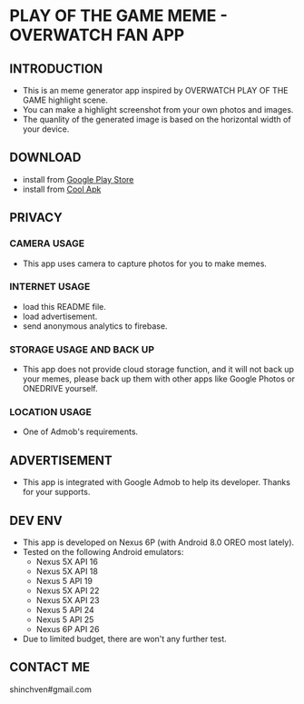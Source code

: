 # PLAY OF THE GAME MEME - OVERWATCH FAN APP

## INTRODUCTION
- This is an meme generator app inspired by OVERWATCH PLAY OF THE GAME highlight scene. 
- You can make a highlight screenshot from your own photos and images.
- The quanlity of the generated image is based on the horizontal width of your device.

## DOWNLOAD
- install from [Google Play Store](https://play.google.com/store/apps/details?id=net.atlassc.playofthegamememe)
- install from [Cool Apk](https://www.coolapk.com/apk/159442)
   
## PRIVACY

### CAMERA USAGE
- This app uses camera to capture photos for you to make memes.

### INTERNET USAGE
- load this README file.
- load advertisement.
- send anonymous analytics to firebase.

### STORAGE USAGE AND BACK UP
- This app does not provide cloud storage function, and it will not back up your memes, please back up them with other apps like Google Photos or ONEDRIVE yourself.

### LOCATION USAGE
- One of Admob's requirements.

## ADVERTISEMENT
- This app is integrated with Google Admob to help its developer. Thanks for your supports.

## DEV ENV
- This app is developed on Nexus 6P (with Android 8.0 OREO most lately).
- Tested on the following Android emulators: 
    - Nexus 5X API 16
    - Nexus 5X API 18
    - Nexus 5 API 19
    - Nexus 5X API 22
    - Nexus 5X API 23
    - Nexus 5 API 24
    - Nexus 5 API 25
    - Nexus 6P API 26
- Due to limited budget, there are won't any further test.

## CONTACT ME
shinchven#gmail.com



